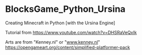 # BlocksGame_Python_Ursina
Creating Minecraft in Python [with the Ursina Engine]  

Tutorial from https://www.youtube.com/watch?v=DHSRaVeQxIk  

Arts are from "Kenney.nl" or "www.kenney.nl" https://opengameart.org/content/simplified-platformer-pack 
